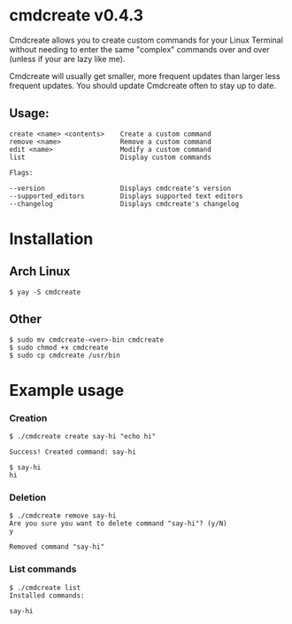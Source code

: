 # cmdcreate v0.4.3
Cmdcreate allows you to create custom commands for your Linux Terminal without needing to enter the same "complex" commands over and over (unless if your are lazy like me).

Cmdcreate will usually get smaller, more frequent updates than larger less frequent updates. You should update Cmdcreate often to stay up to date.
  
## Usage:

```
create <name> <contents>    Create a custom command
remove <name>               Remove a custom command
edit <name>                 Modify a custom command
list                        Display custom commands

Flags:

--version                   Displays cmdcreate's version
--supported_editors         Displays supported text editors
--changelog                 Displays cmdcreate's changelog
```

# Installation

## Arch Linux
`$ yay -S cmdcreate`

## Other
```
$ sudo mv cmdcreate-<ver>-bin cmdcreate
$ sudo chmod +x cmdcreate
$ sudo cp cmdcreate /usr/bin
```

# Example usage

### Creation
```
$ ./cmdcreate create say-hi "echo hi"

Success! Created command: say-hi

$ say-hi
hi
```

### Deletion
```
$ ./cmdcreate remove say-hi
Are you sure you want to delete command "say-hi"? (y/N)
y

Removed command "say-hi"
```

### List commands
```
$ ./cmdcreate list
Installed commands:

say-hi
```
